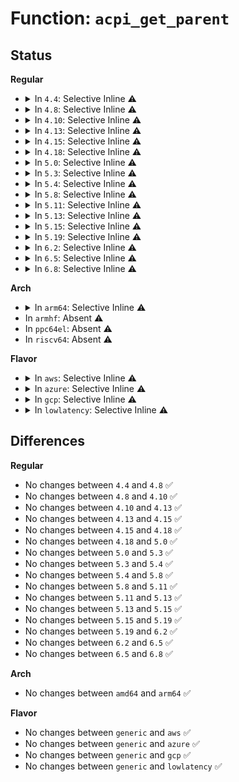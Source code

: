 # Function: <code>acpi_get_parent</code>

## Status
<b>Regular</b>
<ul>
<li>
<details>
<summary>In <code>4.4</code>: Selective Inline ⚠️</summary>

```c
acpi_status acpi_get_parent(acpi_handle handle, acpi_handle *ret_handle);
```

**Collision:** Unique Global

**Inline:** Selective

**Transformation:** False

**Instances:**

```
In drivers/acpi/acpica/nsxfobj.c (ffffffff814a0635)
Location: drivers/acpi/acpica/nsxfobj.c:120
Inline: True
Direct callers:
  - drivers/pci/hotplug/acpi_pcihp.c:acpi_get_hp_hw_control_from_firmware
  - drivers/pci/hotplug/acpi_pcihp.c:acpi_pci_check_ejectable
  - drivers/pci/pci-acpi.c:pci_get_hp_params
  - drivers/acpi/scan.c:acpi_init_device_object
  - drivers/acpi/pci_root.c:acpi_get_pci_dev
  - drivers/acpi/property.c:acpi_enumerate_nondev_subnodes
  - drivers/acpi/numa.c:acpi_get_node
  - drivers/acpi/acpica/hwpci.c:acpi_hw_derive_pci_id
```
**Symbols:**

```
ffffffff814a0635-ffffffff814a06a8: acpi_get_parent (STB_GLOBAL)
```
</details>
</li>
<li>
<details>
<summary>In <code>4.8</code>: Selective Inline ⚠️</summary>

```c
acpi_status acpi_get_parent(acpi_handle handle, acpi_handle *ret_handle);
```

**Collision:** Unique Global

**Inline:** Selective

**Transformation:** False

**Instances:**

```
In drivers/acpi/acpica/nsxfobj.c (ffffffff814ef929)
Location: drivers/acpi/acpica/nsxfobj.c:118
Inline: True
Direct callers:
  - drivers/pci/hotplug/acpi_pcihp.c:acpi_pci_check_ejectable
  - drivers/pci/hotplug/acpi_pcihp.c:acpi_get_hp_hw_control_from_firmware
  - drivers/pci/pci-acpi.c:pci_get_hp_params
  - drivers/acpi/scan.c:acpi_init_device_object
  - drivers/acpi/pci_root.c:acpi_get_pci_dev
  - drivers/acpi/property.c:acpi_enumerate_nondev_subnodes
  - drivers/acpi/numa.c:acpi_get_node
  - drivers/acpi/acpica/hwpci.c:acpi_hw_derive_pci_id
  - drivers/acpi/processor_idle.c:acpi_processor_get_lpi_info
  - drivers/acpi/processor_idle.c:acpi_processor_get_lpi_info
```
**Symbols:**

```
ffffffff814ef929-ffffffff814ef99c: acpi_get_parent (STB_GLOBAL)
```
</details>
</li>
<li>
<details>
<summary>In <code>4.10</code>: Selective Inline ⚠️</summary>

```c
acpi_status acpi_get_parent(acpi_handle handle, acpi_handle *ret_handle);
```

**Collision:** Unique Global

**Inline:** Selective

**Transformation:** False

**Instances:**

```
In drivers/acpi/acpica/nsxfobj.c (ffffffff8151237e)
Location: drivers/acpi/acpica/nsxfobj.c:118
Inline: True
Direct callers:
  - drivers/pci/hotplug/acpi_pcihp.c:acpi_pci_check_ejectable
  - drivers/pci/hotplug/acpi_pcihp.c:acpi_get_hp_hw_control_from_firmware
  - drivers/pci/pci-acpi.c:pci_get_hp_params
  - drivers/acpi/scan.c:acpi_init_device_object
  - drivers/acpi/pci_root.c:acpi_get_pci_dev
  - drivers/acpi/numa.c:acpi_get_node
  - drivers/acpi/acpica/hwpci.c:acpi_hw_derive_pci_id
  - drivers/acpi/processor_idle.c:acpi_processor_get_lpi_info
  - drivers/acpi/processor_idle.c:acpi_processor_get_lpi_info
```
**Symbols:**

```
ffffffff8151237e-ffffffff815123f1: acpi_get_parent (STB_GLOBAL)
```
</details>
</li>
<li>
<details>
<summary>In <code>4.13</code>: Selective Inline ⚠️</summary>

```c
acpi_status acpi_get_parent(acpi_handle handle, acpi_handle *ret_handle);
```

**Collision:** Unique Global

**Inline:** Selective

**Transformation:** False

**Instances:**

```
In drivers/acpi/acpica/nsxfobj.c (ffffffff81522aca)
Location: drivers/acpi/acpica/nsxfobj.c:118
Inline: True
Direct callers:
  - drivers/pci/hotplug/acpi_pcihp.c:acpi_pci_check_ejectable
  - drivers/pci/hotplug/acpi_pcihp.c:acpi_get_hp_hw_control_from_firmware
  - drivers/pci/pci-acpi.c:pci_get_hp_params
  - drivers/acpi/scan.c:acpi_init_device_object
  - drivers/acpi/pci_root.c:acpi_get_pci_dev
  - drivers/acpi/numa.c:acpi_get_node
  - drivers/acpi/acpica/hwpci.c:acpi_hw_derive_pci_id
  - drivers/acpi/processor_idle.c:acpi_processor_get_lpi_info
  - drivers/acpi/processor_idle.c:acpi_processor_get_lpi_info
```
**Symbols:**

```
ffffffff81522aca-ffffffff81522b3d: acpi_get_parent (STB_GLOBAL)
```
</details>
</li>
<li>
<details>
<summary>In <code>4.15</code>: Selective Inline ⚠️</summary>

```c
acpi_status acpi_get_parent(acpi_handle handle, acpi_handle *ret_handle);
```

**Collision:** Unique Global

**Inline:** Selective

**Transformation:** False

**Instances:**

```
In drivers/acpi/acpica/nsxfobj.c (ffffffff8157724e)
Location: drivers/acpi/acpica/nsxfobj.c:118
Inline: True
Direct callers:
  - drivers/pci/hotplug/acpi_pcihp.c:acpi_pci_check_ejectable
  - drivers/pci/hotplug/acpi_pcihp.c:acpi_get_hp_hw_control_from_firmware
  - drivers/pci/pci-acpi.c:pci_get_hp_params
  - drivers/acpi/scan.c:acpi_init_device_object
  - drivers/acpi/pci_root.c:acpi_get_pci_dev
  - drivers/acpi/property.c:acpi_node_get_parent
  - drivers/acpi/numa.c:acpi_get_node
  - drivers/acpi/acpica/hwpci.c:acpi_hw_derive_pci_id
  - drivers/acpi/processor_idle.c:acpi_processor_get_lpi_info
  - drivers/acpi/processor_idle.c:acpi_processor_get_lpi_info
```
**Symbols:**

```
ffffffff8157724e-ffffffff815772c1: acpi_get_parent (STB_GLOBAL)
```
</details>
</li>
<li>
<details>
<summary>In <code>4.18</code>: Selective Inline ⚠️</summary>

```c
acpi_status acpi_get_parent(acpi_handle handle, acpi_handle *ret_handle);
```

**Collision:** Unique Global

**Inline:** Selective

**Transformation:** False

**Instances:**

```
In drivers/acpi/acpica/nsxfobj.c (ffffffff815ae1b7)
Location: drivers/acpi/acpica/nsxfobj.c:82
Inline: True
Direct callers:
  - drivers/pci/hotplug/acpi_pcihp.c:acpi_pci_check_ejectable
  - drivers/pci/hotplug/acpi_pcihp.c:acpi_get_hp_hw_control_from_firmware
  - drivers/pci/pci-acpi.c:pci_get_hp_params
  - drivers/acpi/scan.c:acpi_init_device_object
  - drivers/acpi/pci_root.c:acpi_get_pci_dev
  - drivers/acpi/numa.c:acpi_get_node
  - drivers/acpi/acpica/hwpci.c:acpi_hw_derive_pci_id
  - drivers/acpi/processor_idle.c:acpi_processor_get_lpi_info
  - drivers/acpi/processor_idle.c:acpi_processor_get_lpi_info
```
**Symbols:**

```
ffffffff815ae1b7-ffffffff815ae22a: acpi_get_parent (STB_GLOBAL)
```
</details>
</li>
<li>
<details>
<summary>In <code>5.0</code>: Selective Inline ⚠️</summary>

```c
acpi_status acpi_get_parent(acpi_handle handle, acpi_handle *ret_handle);
```

**Collision:** Unique Global

**Inline:** Selective

**Transformation:** False

**Instances:**

```
In drivers/acpi/acpica/nsxfobj.c (ffffffff815c71a8)
Location: drivers/acpi/acpica/nsxfobj.c:82
Inline: True
Direct callers:
  - drivers/pci/pci-acpi.c:pci_get_hp_params
  - drivers/pci/hotplug/acpi_pcihp.c:acpi_pci_check_ejectable
  - drivers/pci/hotplug/acpi_pcihp.c:acpi_get_hp_hw_control_from_firmware
  - drivers/acpi/scan.c:acpi_init_device_object
  - drivers/acpi/pci_root.c:acpi_get_pci_dev
  - drivers/acpi/numa.c:acpi_get_node
  - drivers/acpi/acpica/hwpci.c:acpi_hw_derive_pci_id
  - drivers/acpi/processor_idle.c:acpi_processor_get_lpi_info
  - drivers/acpi/processor_idle.c:acpi_processor_get_lpi_info
```
**Symbols:**

```
ffffffff815c71a8-ffffffff815c721b: acpi_get_parent (STB_GLOBAL)
```
</details>
</li>
<li>
<details>
<summary>In <code>5.3</code>: Selective Inline ⚠️</summary>

```c
acpi_status acpi_get_parent(acpi_handle handle, acpi_handle *ret_handle);
```

**Collision:** Unique Global

**Inline:** Selective

**Transformation:** False

**Instances:**

```
In drivers/acpi/acpica/nsxfobj.c (ffffffff815f8acf)
Location: drivers/acpi/acpica/nsxfobj.c:82
Inline: True
Direct callers:
  - drivers/pci/pci-acpi.c:pci_acpi_program_hp_params
  - drivers/pci/hotplug/acpi_pcihp.c:acpi_pci_check_ejectable
  - drivers/pci/hotplug/acpi_pcihp.c:acpi_get_hp_hw_control_from_firmware
  - drivers/acpi/scan.c:acpi_init_device_object
  - drivers/acpi/pci_root.c:acpi_get_pci_dev
  - drivers/acpi/property.c:acpi_node_get_parent
  - drivers/acpi/numa.c:acpi_get_node
  - drivers/acpi/acpica/hwpci.c:acpi_hw_derive_pci_id
  - drivers/acpi/processor_idle.c:acpi_processor_get_lpi_info
  - drivers/acpi/processor_idle.c:acpi_processor_get_lpi_info
  - drivers/spi/spi.c:acpi_register_spi_device
```
**Symbols:**

```
ffffffff815f8acf-ffffffff815f8b47: acpi_get_parent (STB_GLOBAL)
```
</details>
</li>
<li>
<details>
<summary>In <code>5.4</code>: Selective Inline ⚠️</summary>

```c
acpi_status acpi_get_parent(acpi_handle handle, acpi_handle *ret_handle);
```

**Collision:** Unique Global

**Inline:** Selective

**Transformation:** False

**Instances:**

```
In drivers/acpi/acpica/nsxfobj.c (ffffffff81619f76)
Location: drivers/acpi/acpica/nsxfobj.c:82
Inline: True
Direct callers:
  - drivers/pci/pci-acpi.c:pci_acpi_program_hp_params
  - drivers/pci/hotplug/acpi_pcihp.c:acpi_pci_check_ejectable
  - drivers/pci/hotplug/acpi_pcihp.c:acpi_get_hp_hw_control_from_firmware
  - drivers/acpi/scan.c:acpi_init_device_object
  - drivers/acpi/pci_root.c:acpi_get_pci_dev
  - drivers/acpi/property.c:acpi_node_get_parent
  - drivers/acpi/numa.c:acpi_get_node
  - drivers/acpi/acpica/hwpci.c:acpi_hw_derive_pci_id
  - drivers/acpi/processor_idle.c:acpi_processor_get_lpi_info
  - drivers/acpi/processor_idle.c:acpi_processor_get_lpi_info
  - drivers/xen/pci.c:xen_add_device
  - drivers/spi/spi.c:acpi_register_spi_device
```
**Symbols:**

```
ffffffff81619f76-ffffffff81619fee: acpi_get_parent (STB_GLOBAL)
```
</details>
</li>
<li>
<details>
<summary>In <code>5.8</code>: Selective Inline ⚠️</summary>

```c
acpi_status acpi_get_parent(acpi_handle handle, acpi_handle *ret_handle);
```

**Collision:** Unique Global

**Inline:** Selective

**Transformation:** False

**Instances:**

```
In drivers/acpi/acpica/nsxfobj.c (ffffffff816c64c5)
Location: drivers/acpi/acpica/nsxfobj.c:82
Inline: True
Direct callers:
  - drivers/pci/pci-acpi.c:pci_acpi_program_hp_params
  - drivers/pci/hotplug/acpi_pcihp.c:acpi_pci_check_ejectable
  - drivers/pci/hotplug/acpi_pcihp.c:acpi_get_hp_hw_control_from_firmware
  - drivers/acpi/scan.c:acpi_init_device_object
  - drivers/acpi/pci_root.c:acpi_get_pci_dev
  - drivers/acpi/property.c:acpi_node_get_parent
  - drivers/acpi/property.c:acpi_nondev_subnode_extract
  - drivers/acpi/acpica/hwpci.c:acpi_hw_build_pci_list
  - drivers/acpi/processor_idle.c:acpi_processor_get_lpi_info
  - drivers/acpi/processor_idle.c:acpi_processor_get_lpi_info
  - drivers/acpi/numa/srat.c:acpi_get_node
  - drivers/xen/pci.c:xen_add_device
  - drivers/tty/serdev/core.c:acpi_serdev_check_resources
  - drivers/spi/spi.c:acpi_register_spi_device
```
**Symbols:**

```
ffffffff816c64c5-ffffffff816c653d: acpi_get_parent (STB_GLOBAL)
```
</details>
</li>
<li>
<details>
<summary>In <code>5.11</code>: Selective Inline ⚠️</summary>

```c
acpi_status acpi_get_parent(acpi_handle handle, acpi_handle *ret_handle);
```

**Collision:** Unique Global

**Inline:** Selective

**Transformation:** False

**Instances:**

```
In drivers/acpi/acpica/nsxfobj.c (ffffffff816e44e7)
Location: drivers/acpi/acpica/nsxfobj.c:83
Inline: True
Direct callers:
  - drivers/pci/pci-acpi.c:pci_acpi_program_hp_params
  - drivers/pci/hotplug/acpi_pcihp.c:acpi_pci_check_ejectable
  - drivers/pci/hotplug/acpi_pcihp.c:acpi_get_hp_hw_control_from_firmware
  - drivers/acpi/scan.c:acpi_init_device_object
  - drivers/acpi/pci_root.c:acpi_get_pci_dev
  - drivers/acpi/property.c:acpi_node_get_parent
  - drivers/acpi/property.c:acpi_nondev_subnode_extract
  - drivers/acpi/acpica/hwpci.c:acpi_hw_build_pci_list
  - drivers/acpi/processor_idle.c:acpi_processor_get_lpi_info
  - drivers/acpi/processor_idle.c:acpi_processor_get_lpi_info
  - drivers/acpi/numa/srat.c:acpi_get_node
  - drivers/xen/pci.c:xen_add_device
  - drivers/tty/serdev/core.c:acpi_serdev_check_resources
  - drivers/spi/spi.c:acpi_register_spi_device
```
**Symbols:**

```
ffffffff816e44e7-ffffffff816e455f: acpi_get_parent (STB_GLOBAL)
```
</details>
</li>
<li>
<details>
<summary>In <code>5.13</code>: Selective Inline ⚠️</summary>

```c
acpi_status acpi_get_parent(acpi_handle handle, acpi_handle *ret_handle);
```

**Collision:** Unique Global

**Inline:** Selective

**Transformation:** False

**Instances:**

```
In drivers/acpi/acpica/nsxfobj.c (ffffffff816c63b9)
Location: drivers/acpi/acpica/nsxfobj.c:83
Inline: True
Direct callers:
  - drivers/pci/pci-acpi.c:pci_acpi_program_hp_params
  - drivers/pci/hotplug/acpi_pcihp.c:acpi_pci_check_ejectable
  - drivers/pci/hotplug/acpi_pcihp.c:acpi_get_hp_hw_control_from_firmware
  - drivers/acpi/scan.c:acpi_init_device_object
  - drivers/acpi/pci_root.c:acpi_get_pci_dev
  - drivers/acpi/property.c:acpi_node_get_parent
  - drivers/acpi/property.c:acpi_nondev_subnode_extract
  - drivers/acpi/acpica/hwpci.c:acpi_hw_derive_pci_id
  - drivers/acpi/processor_idle.c:acpi_processor_get_lpi_info
  - drivers/acpi/processor_idle.c:acpi_processor_get_lpi_info
  - drivers/acpi/numa/srat.c:acpi_get_node
  - drivers/xen/pci.c:xen_add_device
  - drivers/tty/serdev/core.c:acpi_serdev_add_device
  - drivers/spi/spi.c:acpi_register_spi_device
```
**Symbols:**

```
ffffffff816c63b9-ffffffff816c6431: acpi_get_parent (STB_GLOBAL)
```
</details>
</li>
<li>
<details>
<summary>In <code>5.15</code>: Selective Inline ⚠️</summary>

```c
acpi_status acpi_get_parent(acpi_handle handle, acpi_handle *ret_handle);
```

**Collision:** Unique Global

**Inline:** Selective

**Transformation:** False

**Instances:**

```
In drivers/acpi/acpica/nsxfobj.c (ffffffff8173d724)
Location: drivers/acpi/acpica/nsxfobj.c:83
Inline: True
Direct callers:
  - drivers/pci/pci-acpi.c:pci_acpi_program_hp_params
  - drivers/pci/hotplug/acpi_pcihp.c:acpi_pci_check_ejectable
  - drivers/pci/hotplug/acpi_pcihp.c:acpi_get_hp_hw_control_from_firmware
  - drivers/acpi/scan.c:acpi_init_device_object
  - drivers/acpi/pci_root.c:acpi_get_pci_dev
  - drivers/acpi/property.c:acpi_nondev_subnode_extract
  - drivers/acpi/acpica/hwpci.c:acpi_hw_derive_pci_id
  - drivers/acpi/processor_idle.c:acpi_processor_get_lpi_info
  - drivers/acpi/processor_idle.c:acpi_processor_get_lpi_info
  - drivers/acpi/numa/srat.c:acpi_get_node
  - drivers/xen/pci.c:xen_add_device
  - drivers/tty/serdev/core.c:acpi_serdev_add_device
  - drivers/spi/spi.c:acpi_register_spi_device
```
**Symbols:**

```
ffffffff8173d724-ffffffff8173d79c: acpi_get_parent (STB_GLOBAL)
```
</details>
</li>
<li>
<details>
<summary>In <code>5.19</code>: Selective Inline ⚠️</summary>

```c
acpi_status acpi_get_parent(acpi_handle handle, acpi_handle *ret_handle);
```

**Collision:** Unique Global

**Inline:** Selective

**Transformation:** False

**Instances:**

```
In drivers/acpi/acpica/nsxfobj.c (ffffffff8186ef1b)
Location: drivers/acpi/acpica/nsxfobj.c:83
Inline: True
Direct callers:
  - drivers/pci/pci-acpi.c:pci_acpi_program_hp_params
  - drivers/pci/hotplug/acpi_pcihp.c:acpi_pci_check_ejectable
  - drivers/pci/hotplug/acpi_pcihp.c:acpi_get_hp_hw_control_from_firmware
  - drivers/acpi/scan.c:acpi_init_device_object
  - drivers/acpi/scan.c:acpi_bay_match
  - drivers/acpi/pci_root.c:acpi_get_pci_dev
  - drivers/acpi/property.c:acpi_nondev_subnode_extract
  - drivers/acpi/acpica/hwpci.c:acpi_hw_derive_pci_id
  - drivers/acpi/processor_idle.c:acpi_processor_get_lpi_info
  - drivers/acpi/processor_idle.c:acpi_processor_get_lpi_info
  - drivers/acpi/numa/srat.c:acpi_get_node
  - drivers/xen/pci.c:xen_add_device
  - drivers/tty/serdev/core.c:acpi_serdev_add_device
  - drivers/spi/spi.c:acpi_spi_device_alloc
```
**Symbols:**

```
ffffffff8186ef1b-ffffffff8186ef96: acpi_get_parent (STB_GLOBAL)
```
</details>
</li>
<li>
<details>
<summary>In <code>6.2</code>: Selective Inline ⚠️</summary>

```c
acpi_status acpi_get_parent(acpi_handle handle, acpi_handle *ret_handle);
```

**Collision:** Unique Global

**Inline:** Selective

**Transformation:** False

**Instances:**

```
In drivers/acpi/acpica/nsxfobj.c (ffffffff819af1c0)
Location: drivers/acpi/acpica/nsxfobj.c:83
Inline: True
Direct callers:
  - drivers/pci/pci-acpi.c:pci_acpi_program_hp_params
  - drivers/pci/hotplug/acpi_pcihp.c:acpi_pci_check_ejectable
  - drivers/pci/hotplug/acpi_pcihp.c:acpi_get_hp_hw_control_from_firmware
  - drivers/acpi/scan.c:acpi_init_device_object
  - drivers/acpi/scan.c:acpi_bay_match
  - drivers/acpi/property.c:acpi_nondev_subnode_extract
  - drivers/acpi/acpica/hwpci.c:acpi_hw_build_pci_list
  - drivers/acpi/processor_idle.c:acpi_processor_get_lpi_info
  - drivers/acpi/processor_idle.c:acpi_processor_get_lpi_info
  - drivers/acpi/numa/srat.c:acpi_get_node
  - drivers/xen/pci.c:xen_add_device
  - drivers/tty/serdev/core.c:acpi_serdev_add_device
  - drivers/spi/spi.c:acpi_spi_device_alloc
```
**Symbols:**

```
ffffffff819af1c0-ffffffff819af26e: acpi_get_parent (STB_GLOBAL)
```
</details>
</li>
<li>
<details>
<summary>In <code>6.5</code>: Selective Inline ⚠️</summary>

```c
acpi_status acpi_get_parent(acpi_handle handle, acpi_handle *ret_handle);
```

**Collision:** Unique Global

**Inline:** Selective

**Transformation:** False

**Instances:**

```
In drivers/acpi/acpica/nsxfobj.c (ffffffff819f60b0)
Location: drivers/acpi/acpica/nsxfobj.c:83
Inline: True
Direct callers:
  - drivers/pci/pci-acpi.c:pci_acpi_program_hp_params
  - drivers/pci/hotplug/acpi_pcihp.c:acpi_pci_check_ejectable
  - drivers/pci/hotplug/acpi_pcihp.c:acpi_get_hp_hw_control_from_firmware
  - drivers/acpi/scan.c:acpi_init_device_object
  - drivers/acpi/scan.c:acpi_bay_match
  - drivers/acpi/property.c:acpi_nondev_subnode_extract
  - drivers/acpi/acpica/hwpci.c:acpi_hw_build_pci_list
  - drivers/acpi/processor_idle.c:acpi_processor_get_lpi_info
  - drivers/acpi/processor_idle.c:acpi_processor_get_lpi_info
  - drivers/acpi/numa/srat.c:acpi_get_node
  - drivers/xen/pci.c:xen_add_device
  - drivers/tty/serdev/core.c:acpi_serdev_add_device
  - drivers/spi/spi.c:acpi_spi_device_alloc
```
**Symbols:**

```
ffffffff819f60b0-ffffffff819f615e: acpi_get_parent (STB_GLOBAL)
```
</details>
</li>
<li>
<details>
<summary>In <code>6.8</code>: Selective Inline ⚠️</summary>

```c
acpi_status acpi_get_parent(acpi_handle handle, acpi_handle *ret_handle);
```

**Collision:** Unique Global

**Inline:** Selective

**Transformation:** False

**Instances:**

```
In drivers/acpi/acpica/nsxfobj.c (ffffffff81a40f00)
Location: drivers/acpi/acpica/nsxfobj.c:83
Inline: True
Direct callers:
  - drivers/pci/pci-acpi.c:pci_acpi_program_hp_params
  - drivers/pci/hotplug/acpi_pcihp.c:acpi_pci_check_ejectable
  - drivers/pci/hotplug/acpi_pcihp.c:acpi_get_hp_hw_control_from_firmware
  - drivers/acpi/scan.c:acpi_init_device_object
  - drivers/acpi/scan.c:acpi_bay_match
  - drivers/acpi/property.c:acpi_nondev_subnode_extract
  - drivers/acpi/acpica/hwpci.c:acpi_hw_build_pci_list
  - drivers/acpi/processor_idle.c:acpi_processor_get_lpi_info
  - drivers/acpi/processor_idle.c:acpi_processor_get_lpi_info
  - drivers/acpi/numa/srat.c:acpi_get_node
  - drivers/xen/pci.c:xen_add_device
  - drivers/tty/serdev/core.c:acpi_serdev_add_device
  - drivers/spi/spi.c:acpi_spi_device_alloc
```
**Symbols:**

```
ffffffff81a40f00-ffffffff81a40fae: acpi_get_parent (STB_GLOBAL)
```
</details>
</li>
</ul>
<b>Arch</b>
<ul>
<li>
<details>
<summary>In <code>arm64</code>: Selective Inline ⚠️</summary>

```c
acpi_status acpi_get_parent(acpi_handle handle, acpi_handle *ret_handle);
```

**Collision:** Unique Global

**Inline:** Selective

**Transformation:** False

**Instances:**

```
In drivers/acpi/acpica/nsxfobj.c (ffff800010791a6c)
Location: drivers/acpi/acpica/nsxfobj.c:82
Inline: True
Direct callers:
  - drivers/pci/pci-acpi.c:pci_acpi_program_hp_params
  - drivers/pci/hotplug/acpi_pcihp.c:acpi_pci_check_ejectable
  - drivers/pci/hotplug/acpi_pcihp.c:acpi_get_hp_hw_control_from_firmware
  - drivers/acpi/scan.c:acpi_init_device_object
  - drivers/acpi/pci_root.c:acpi_get_pci_dev
  - drivers/acpi/property.c:acpi_node_get_parent
  - drivers/acpi/numa.c:acpi_get_node
  - drivers/acpi/acpica/hwpci.c:acpi_hw_derive_pci_id
  - drivers/acpi/processor_idle.c:acpi_processor_get_lpi_info
  - drivers/acpi/processor_idle.c:acpi_processor_get_lpi_info
  - drivers/spi/spi.c:acpi_register_spi_device
```
**Symbols:**

```
ffff800010791a6c-ffff800010791afc: acpi_get_parent (STB_GLOBAL)
```
</details>
</li>
<li>
In <code>armhf</code>: Absent ⚠️
</li>
<li>
In <code>ppc64el</code>: Absent ⚠️
</li>
<li>
In <code>riscv64</code>: Absent ⚠️
</li>
</ul>
<b>Flavor</b>
<ul>
<li>
<details>
<summary>In <code>aws</code>: Selective Inline ⚠️</summary>

```c
acpi_status acpi_get_parent(acpi_handle handle, acpi_handle *ret_handle);
```

**Collision:** Unique Global

**Inline:** Selective

**Transformation:** False

**Instances:**

```
In drivers/acpi/acpica/nsxfobj.c (ffffffff815f70d8)
Location: drivers/acpi/acpica/nsxfobj.c:82
Inline: True
Direct callers:
  - drivers/pci/pci-acpi.c:pci_acpi_program_hp_params
  - drivers/pci/hotplug/acpi_pcihp.c:acpi_pci_check_ejectable
  - drivers/pci/hotplug/acpi_pcihp.c:acpi_get_hp_hw_control_from_firmware
  - drivers/acpi/scan.c:acpi_init_device_object
  - drivers/acpi/pci_root.c:acpi_get_pci_dev
  - drivers/acpi/property.c:acpi_node_get_parent
  - drivers/acpi/numa.c:acpi_get_node
  - drivers/acpi/acpica/hwpci.c:acpi_hw_derive_pci_id
  - drivers/acpi/processor_idle.c:acpi_processor_get_lpi_info
  - drivers/acpi/processor_idle.c:acpi_processor_get_lpi_info
  - drivers/xen/pci.c:xen_add_device
  - drivers/spi/spi.c:acpi_register_spi_device
```
**Symbols:**

```
ffffffff815f70d8-ffffffff815f7150: acpi_get_parent (STB_GLOBAL)
```
</details>
</li>
<li>
<details>
<summary>In <code>azure</code>: Selective Inline ⚠️</summary>

```c
acpi_status acpi_get_parent(acpi_handle handle, acpi_handle *ret_handle);
```

**Collision:** Unique Global

**Inline:** Selective

**Transformation:** False

**Instances:**

```
In drivers/acpi/acpica/nsxfobj.c (ffffffff815e2617)
Location: drivers/acpi/acpica/nsxfobj.c:82
Inline: True
Direct callers:
  - drivers/pci/pci-acpi.c:pci_acpi_program_hp_params
  - drivers/pci/hotplug/acpi_pcihp.c:acpi_pci_check_ejectable
  - drivers/pci/hotplug/acpi_pcihp.c:acpi_get_hp_hw_control_from_firmware
  - drivers/acpi/scan.c:acpi_init_device_object
  - drivers/acpi/pci_root.c:acpi_get_pci_dev
  - drivers/acpi/property.c:acpi_node_get_parent
  - drivers/acpi/numa.c:acpi_get_node
  - drivers/acpi/acpica/hwpci.c:acpi_hw_derive_pci_id
  - drivers/acpi/processor_idle.c:acpi_processor_get_lpi_info
  - drivers/acpi/processor_idle.c:acpi_processor_get_lpi_info
  - drivers/spi/spi.c:acpi_register_spi_device
```
**Symbols:**

```
ffffffff815e2617-ffffffff815e268f: acpi_get_parent (STB_GLOBAL)
```
</details>
</li>
<li>
<details>
<summary>In <code>gcp</code>: Selective Inline ⚠️</summary>

```c
acpi_status acpi_get_parent(acpi_handle handle, acpi_handle *ret_handle);
```

**Collision:** Unique Global

**Inline:** Selective

**Transformation:** False

**Instances:**

```
In drivers/acpi/acpica/nsxfobj.c (ffffffff8160e256)
Location: drivers/acpi/acpica/nsxfobj.c:82
Inline: True
Direct callers:
  - drivers/pci/pci-acpi.c:pci_acpi_program_hp_params
  - drivers/pci/hotplug/acpi_pcihp.c:acpi_pci_check_ejectable
  - drivers/pci/hotplug/acpi_pcihp.c:acpi_get_hp_hw_control_from_firmware
  - drivers/acpi/scan.c:acpi_init_device_object
  - drivers/acpi/pci_root.c:acpi_get_pci_dev
  - drivers/acpi/property.c:acpi_node_get_parent
  - drivers/acpi/numa.c:acpi_get_node
  - drivers/acpi/acpica/hwpci.c:acpi_hw_derive_pci_id
  - drivers/acpi/processor_idle.c:acpi_processor_get_lpi_info
  - drivers/acpi/processor_idle.c:acpi_processor_get_lpi_info
  - drivers/xen/pci.c:xen_add_device
  - drivers/spi/spi.c:acpi_register_spi_device
```
**Symbols:**

```
ffffffff8160e256-ffffffff8160e2ce: acpi_get_parent (STB_GLOBAL)
```
</details>
</li>
<li>
<details>
<summary>In <code>lowlatency</code>: Selective Inline ⚠️</summary>

```c
acpi_status acpi_get_parent(acpi_handle handle, acpi_handle *ret_handle);
```

**Collision:** Unique Global

**Inline:** Selective

**Transformation:** False

**Instances:**

```
In drivers/acpi/acpica/nsxfobj.c (ffffffff81628106)
Location: drivers/acpi/acpica/nsxfobj.c:82
Inline: True
Direct callers:
  - drivers/pci/pci-acpi.c:pci_acpi_program_hp_params
  - drivers/pci/hotplug/acpi_pcihp.c:acpi_pci_check_ejectable
  - drivers/pci/hotplug/acpi_pcihp.c:acpi_get_hp_hw_control_from_firmware
  - drivers/acpi/scan.c:acpi_init_device_object
  - drivers/acpi/pci_root.c:acpi_get_pci_dev
  - drivers/acpi/property.c:acpi_node_get_parent
  - drivers/acpi/numa.c:acpi_get_node
  - drivers/acpi/acpica/hwpci.c:acpi_hw_derive_pci_id
  - drivers/acpi/processor_idle.c:acpi_processor_get_lpi_info
  - drivers/acpi/processor_idle.c:acpi_processor_get_lpi_info
  - drivers/xen/pci.c:xen_add_device
  - drivers/spi/spi.c:acpi_register_spi_device
```
**Symbols:**

```
ffffffff81628106-ffffffff8162817e: acpi_get_parent (STB_GLOBAL)
```
</details>
</li>
</ul>

## Differences
<b>Regular</b>
<ul>
<li>
No changes between <code>4.4</code> and <code>4.8</code> ✅
</li>
<li>
No changes between <code>4.8</code> and <code>4.10</code> ✅
</li>
<li>
No changes between <code>4.10</code> and <code>4.13</code> ✅
</li>
<li>
No changes between <code>4.13</code> and <code>4.15</code> ✅
</li>
<li>
No changes between <code>4.15</code> and <code>4.18</code> ✅
</li>
<li>
No changes between <code>4.18</code> and <code>5.0</code> ✅
</li>
<li>
No changes between <code>5.0</code> and <code>5.3</code> ✅
</li>
<li>
No changes between <code>5.3</code> and <code>5.4</code> ✅
</li>
<li>
No changes between <code>5.4</code> and <code>5.8</code> ✅
</li>
<li>
No changes between <code>5.8</code> and <code>5.11</code> ✅
</li>
<li>
No changes between <code>5.11</code> and <code>5.13</code> ✅
</li>
<li>
No changes between <code>5.13</code> and <code>5.15</code> ✅
</li>
<li>
No changes between <code>5.15</code> and <code>5.19</code> ✅
</li>
<li>
No changes between <code>5.19</code> and <code>6.2</code> ✅
</li>
<li>
No changes between <code>6.2</code> and <code>6.5</code> ✅
</li>
<li>
No changes between <code>6.5</code> and <code>6.8</code> ✅
</li>
</ul>
<b>Arch</b>
<ul>
<li>
No changes between <code>amd64</code> and <code>arm64</code> ✅
</li>
</ul>
<b>Flavor</b>
<ul>
<li>
No changes between <code>generic</code> and <code>aws</code> ✅
</li>
<li>
No changes between <code>generic</code> and <code>azure</code> ✅
</li>
<li>
No changes between <code>generic</code> and <code>gcp</code> ✅
</li>
<li>
No changes between <code>generic</code> and <code>lowlatency</code> ✅
</li>
</ul>
